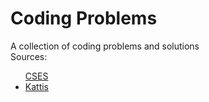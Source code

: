 # Coding Problems
A collection of coding problems and solutions
<br />
Sources:
<ul>
    <il><a href="https://cses.fi/">CSES</a></li>
    <li><a href="https://open.kattis.com/">Kattis</a></li>
</ul>